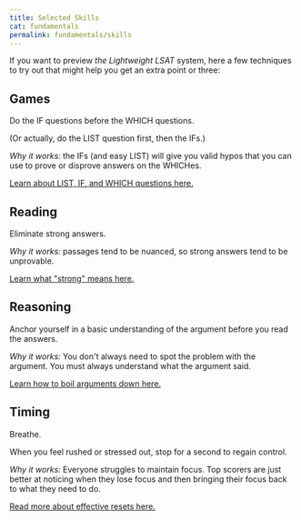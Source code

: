```yaml
---
title: Selected Skills
cat: fundamentals
permalink: fundamentals/skills
---
```


If you want to preview *the Lightweight LSAT* system, here a few techniques to try out that might help you get an extra point or three:

## Games

Do the IF questions before the WHICH questions.

(Or actually, do the LIST question first, then the IFs.)

*Why it works:* the IFs (and easy LIST) will give you valid hypos that you can use to prove or disprove answers on the WHICHes.

[Learn about LIST, IF, and WHICH questions here.][qs]

## Reading

Eliminate strong answers.

*Why it works:* passages tend to be nuanced, so strong answers tend to be unprovable.

[Learn what "strong" means here.][strong]

## Reasoning

Anchor yourself in a basic understanding of the argument before you read the answers.

*Why it works:* You don't always need to spot the problem with the argument. You must always understand what the argument said.

[Learn how to boil arguments down here.][boil]

## Timing

Breathe.

When you feel rushed or stressed out, stop for a second to regain control.

*Why it works:* Everyone struggles to maintain focus. Top scorers are just better at noticing when they lose focus and then bringing their focus back to what they need to do.

[Read more about effective resets here.][reset]

[qs]: ../game/questions.html
[strong]: ../glossary.html#strength
[boil]: ../reason/boil.html
[reset]: ../time/resets.html
